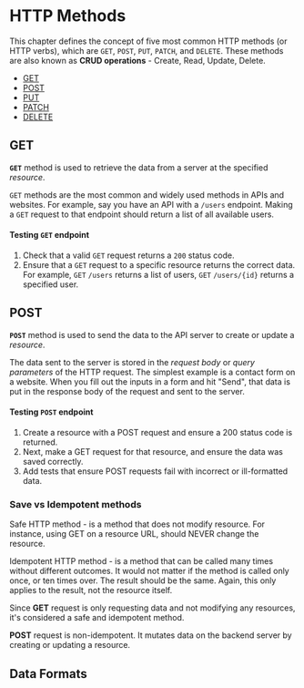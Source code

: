 # HTTP Methods

This chapter defines the concept of five most common HTTP methods (or HTTP verbs), which are `GET`, `POST`, `PUT`, `PATCH`, and `DELETE`. These methods are also known as **CRUD operations** - Create, Read, Update, Delete.

- [GET](https://github.com/maratsafin601/asan-project/blob/main/documents/METHODS.md#get)
- [POST](https://github.com/maratsafin601/asan-project/blob/main/documents/METHODS.md#post)
- [PUT](https://github.com/maratsafin601/asan-project/blob/main/documents/METHODS.md#put)
- [PATCH](https://github.com/maratsafin601/asan-project/blob/main/documents/METHODS.md#patch)
- [DELETE](https://github.com/maratsafin601/asan-project/blob/main/documents/METHODS.md#delete)

## GET

**`GET`** method is used to retrieve the data from a server at the specified _resource_.

`GET` methods are the most common and widely used methods in APIs and websites. For example, say you have an API with a `/users` endpoint. Making a `GET` request to that endpoint should return a list of all available users.

#### Testing `GET` endpoint

1. Check that a valid `GET` request returns a `200` status code.
1. Ensure that a `GET` request to a specific resource returns the correct data. For example, `GET` `/users` returns a list of users, `GET` `/users/{id}` returns a specified user.

## POST

**`POST`** method is used to send the data to the API server to create or update a _resource_.

The data sent to the server is stored in the _request body_ or _query parameters_ of the HTTP request. The simplest example is a contact form on a website. When you fill out the inputs in a form and hit "Send", that data is put in the response body of the request and sent to the server.

#### Testing `POST` endpoint

1. Create a resource with a POST request and ensure a 200 status code is returned.
1. Next, make a GET request for that resource, and ensure the data was saved correctly.
1. Add tests that ensure POST requests fail with incorrect or ill-formatted data.

### Save vs Idempotent methods

Safe HTTP method - is a method that does not modify resource. For instance, using GET on a resource URL, should NEVER change the resource.

Idempotent HTTP method - is a method that can be called many times without different outcomes. It would not matter if the method is called only once, or ten times over. The result should be the same. Again, this only applies to the result, not the resource itself.

Since **GET** request is only requesting data and not modifying any resources, it's considered a safe and idempotent method.

**POST** request is non-idempotent. It mutates data on the backend server by creating or updating a resource.

## Data Formats

